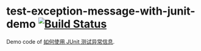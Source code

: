 # test-exception-message-with-junit-demo [![Build Status](https://travis-ci.org/Frederick-S/test-exception-message-with-junit-demo.svg?branch=master)](https://travis-ci.org/Frederick-S/test-exception-message-with-junit-demo)
Demo code of [如何使用 JUnit 测试异常信息](https://frederick-s.github.io/2020/09/26/how-to-test-exception-message-with-junit/).
